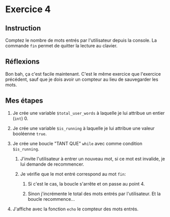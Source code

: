 # Exercice 4

## Instruction

Comptez le nombre de mots entrés par l'utilisateur depuis la console.
La commande `fin` permet de quitter la lecture au clavier.

## Réflexions

Bon bah, ça c'est facile maintenant. C'est le même exercice que l'exercice
précédent, sauf que je dois avoir un compteur au lieu de sauvegarder les mots.

## Mes étapes

1. Je crée une variable `$total_user_words` à laquelle je lui attribue un entier
   (`int`) 0.

2. Je crée une variable `$is_running` à laquelle je lui attribue une valeur
   booléenne `true`.

3. Je crée une boucle "TANT QUE" `while` avec comme condition `$is_running`.

   1. J'invite l'utilisateur à entrer un nouveau mot, si ce mot est invalide, je
      lui demande de recommencer.

   2. Je vérifie que le mot entré correspond au mot `fin`:

      1. Si c'est le cas, la boucle s'arrête et on passe au point 4.

      2. Sinon j'incrémente le total des mots entrés par l'utilisateur. Et la
         boucle recommence...

4. J'affiche avec la fonction `echo` le compteur des mots entrés.
